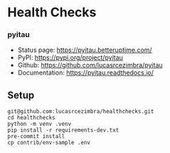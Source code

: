 # Health Checks


### pyitau
- Status page: https://pyitau.betteruptime.com/
- PyPI: https://pypi.org/project/pyitau
- Github: https://github.com/lucasrcezimbra/pyitau
- Documentation: https://pyitau.readthedocs.io/


## Setup

```shell
git@github.com:lucasrcezimbra/healthchecks.git
cd healthchecks
python -m venv .venv
pip install -r requirements-dev.txt
pre-commit install
cp contrib/env-sample .env
```
